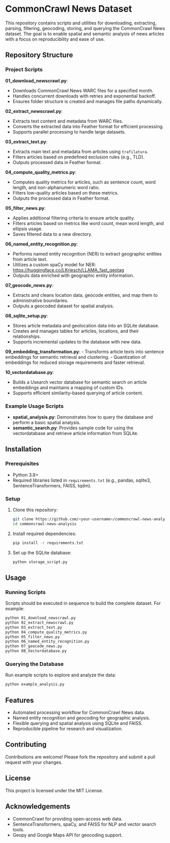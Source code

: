 # CommonCrawl News Dataset

This repository contains scripts and utilities for downloading, extracting, parsing, filtering, geocoding, storing, and querying the CommonCrawl News dataset. The goal is to enable spatial and semantic analysis of news articles with a focus on reproducibility and ease of use.

## Repository Structure

### Project Scripts
**01_download_newscrawl.py**: 
   - Downloads CommonCrawl News WARC files for a specified month.
   - Handles concurrent downloads with retries and exponential backoff.
   - Ensures folder structure is created and manages file paths dynamically.

**02_extract_newscrawl.py**:
   - Extracts text content and metadata from WARC files.
   - Converts the extracted data into Feather format for efficient processing.
   - Supports parallel processing to handle large datasets.

**03_extract_text.py**:
   - Extracts main text and metadata from articles using `trafilatura`.
   - Filters articles based on predefined exclusion rules (e.g., TLD).
   - Outputs processed data in Feather format.

**04_compute_quality_metrics.py**:
   - Computes quality metrics for articles, such as sentence count, word length, and non-alphanumeric word ratio.
   - Filters low-quality articles based on these metrics.
   - Outputs the processed data in Feather format.

**05_filter_news.py**:
   - Applies additional filtering criteria to ensure article quality.
   - Filters articles based on metrics like word count, mean word length, and ellipsis usage.
   - Saves filtered data to a new directory.

**06_named_entity_recognition.py**:
   - Performs named entity recognition (NER) to extract geographic entities from article text.
   - Utilizes a custom spaCy model for NER: https://huggingface.co/LKriesch/LLAMA_fast_geotag
   - Outputs data enriched with geographic entity information.

**07_geocode_news.py**:
   - Extracts and cleans location data, geocode entities, and map them to administrative boundaries.
   - Outputs a geocoded dataset for spatial analysis.
     
**08_sqlite_setup.py**:
   - Stores article metadata and geolocation data into an SQLite database.
   - Creates and manages tables for articles, locations, and their relationships.
   - Supports incremental updates to the database with new data.
     
**09_embedding_transformation.py**:
    - Transforms article texts into sentence embeddings for semantic retrieval and clustering.
    - Quantization of embeddings for reduced storage requirements and faster retrieval.
   
**10_vectordatabase.py**:
   - Builds a Usearch vector database for semantic search on article embeddings and maintains a mapping of custom IDs.
   - Supports efficient similarity-based querying of article content.


### Example Usage Scripts
- **spatial_analysis.py**: Demonstrates how to query the database and perform a basic spatial analysis.
- **semantic_search.py**: Provides sample code for using the vectordatabase and retrieve article information from SQLite.

## Installation

### Prerequisites
- Python 3.8+
- Required libraries listed in `requirements.txt` (e.g., pandas, sqlite3, SentenceTransformers, FAISS, tqdm).

### Setup
1. Clone this repository:
   ```bash
   git clone https://github.com/<your-username>/commoncrawl-news-analysis.git
   cd commoncrawl-news-analysis
   ```

2. Install required dependencies:
   ```bash
   pip install -r requirements.txt
   ```

3. Set up the SQLite database:
   ```bash
   python storage_script.py
   ```

## Usage

### Running Scripts
Scripts should be executed in sequence to build the complete dataset. For example:
```bash
python 01_download_newscrawl.py
python 02_extract_newscrawl.py
python 03_extract_text.py
python 04_compute_quality_metrics.py
python 05_filter_news.py
python 06_named_entity_recognition.py
python 07_geocode_news.py
python 08_Vectordatabase.py
```

### Querying the Database
Run example scripts to explore and analyze the data:
```bash
python example_analysis.py
```

## Features
- Automated processing workflow for CommonCrawl News data.
- Named entity recognition and geocoding for geographic analysis.
- Flexible querying and spatial analysis using SQLite and FAISS.
- Reproducible pipeline for research and visualization.

## Contributing
Contributions are welcome! Please fork the repository and submit a pull request with your changes.

## License
This project is licensed under the MIT License.

## Acknowledgements
- CommonCrawl for providing open-access web data.
- SentenceTransformers, spaCy, and FAISS for NLP and vector search tools.
- Geopy and Google Maps API for geocoding support.
